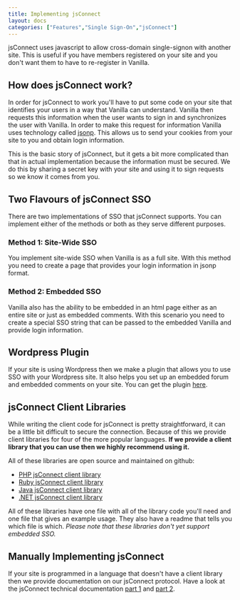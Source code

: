 ```yaml
---
title: Implementing jsConnect
layout: docs
categories: ["Features","Single Sign-On","jsConnect"]
---
```


jsConnect uses javascript to allow cross-domain single-signon with another site. This is useful if you have members registered on your site and you don't want them to have to re-register in Vanilla.
<h2>How does jsConnect work?</h2>
In order for jsConnect to work you'll have to put some code on your site that identifies your users in a way that Vanilla can understand. Vanilla then requests this information when the user wants to sign in and synchronizes the user with Vanilla. In order to make this request for information Vanilla uses technology called <a title="Overview of jsonp" href="http://en.wikipedia.org/wiki/JSONP" target="_blank">jsonp</a>. This allows us to send your cookies from your site to you and obtain login information.

This is the basic story of jsConnect, but it gets a bit more complicated than that in actual implementation because the information must be secured. We do this by sharing a secret key with your site and using it to sign requests so we know it comes from you.
<h2>Two Flavours of jsConnect SSO</h2>
There are two implementations of SSO that jsConnect supports. You can implement either of the methods or both as they serve different purposes.
<h3>Method 1: Site-Wide SSO</h3>
You implement site-wide SSO when Vanilla is as a full site. With this method you need to create a page that provides your login information in jsonp format.
<h3>Method 2: Embedded SSO</h3>
Vanilla also has the ability to be embedded in an html page either as an entire site or just as embedded comments. With this scenario you need to create a special SSO string that can be passed to the embedded Vanilla and provide login information.
<h2>Wordpress Plugin</h2>
If your site is using Wordpress then we make a plugin that allows you to use SSO with your Wordpress site. It also helps you set up an embedded forum and embedded comments on your site. You can get the plugin <a title="Vanilla Forums Wordpress Plugin" href="http://wordpress.org/extend/plugins/vanilla-forums/" target="_blank">here</a>.
<h2 id="libraries">jsConnect Client Libraries</h2>
While writing the client code for jsConnect is pretty straightforward, it can be a little bit difficult to secure the connection. Because of this we provide client libraries for four of the more popular languages. <strong>If we provide a client library that you can use then we highly recommend using it.</strong>

All of these libraries are open source and maintained on github:
<ul>
	<li><a title="PHP jsConnect client library" href="https://github.com/vanillaforums/jsConnectPHP">PHP jsConnect client library</a></li>
	<li><a title="Ruby jsConnect client library" href="https://github.com/vanillaforums/jsConnectRuby">Ruby jsConnect client library</a></li>
	<li><a title="Java jsConnect client library" href="https://github.com/vanillaforums/jsConnectJava">Java jsConnect client library</a></li>
	<li><a title=".NET jsConnect client library" href="https://github.com/vanillaforums/jsConnectdotNet">.NET jsConnect client library</a></li>
</ul>
All of these libraries have one file with all of the library code you'll need and one file that gives an example usage. They also have a readme that tells you which file is which. <em>Please note that these libraries don't yet support embedded SSO.</em>
<h2>Manually Implementing jsConnect</h2>
If your site is programmed in a language that doesn't have a client library then we provide documentation on our jsConnect protocol. Have a look at the jsConnect technical documentation <a title="jsConnect Technical Documentation Part 1: Site-Wide SSO" href="http://blog.vanillaforums.com/implementing-jsconnect/jsconnect-technical-documentation/">part 1</a> and <a title="jsConnect Technical Documentation Part 2: Embedded SSO" href="http://blog.vanillaforums.com/jsconnect-technical-documentation-for-embedded-sso/">part 2</a>.
